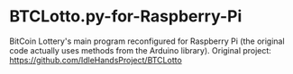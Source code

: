# BTCLotto.py-for-Raspberry-Pi

BitCoin Lottery's main program reconfigured for Raspberry Pi (the original code actually uses methods from the Arduino library).
Original project: https://github.com/IdleHandsProject/BTCLotto
